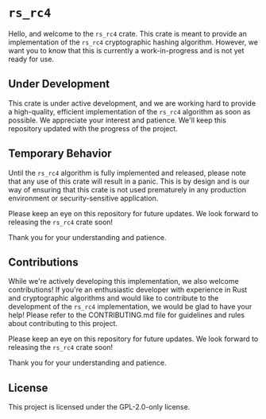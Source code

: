 # `rs_rc4`
Hello, and welcome to the `rs_rc4` crate. This crate is meant to provide an implementation of the `rs_rc4` cryptographic hashing algorithm. However, we want you to know that this is currently a work-in-progress and is not yet ready for use.

## Under Development
This crate is under active development, and we are working hard to provide a high-quality, efficient implementation of the `rs_rc4` algorithm as soon as possible. We appreciate your interest and patience. We'll keep this repository updated with the progress of the project.

## Temporary Behavior
Until the `rs_rc4` algorithm is fully implemented and released, please note that any use of this crate will result in a panic. This is by design and is our way of ensuring that this crate is not used prematurely in any production environment or security-sensitive application.

Please keep an eye on this repository for future updates. We look forward to releasing the `rs_rc4` crate soon!

Thank you for your understanding and patience.

## Contributions
While we're actively developing this implementation, we also welcome contributions! If you're an enthusiastic developer with experience in Rust and cryptographic algorithms and would like to contribute to the development of the `rs_rc4` implementation, we would be glad to have your help! Please refer to the CONTRIBUTING.md file for guidelines and rules about contributing to this project.

Please keep an eye on this repository for future updates. We look forward to releasing the `rs_rc4` crate soon!

Thank you for your understanding and patience.

## License
This project is licensed under the GPL-2.0-only license.
